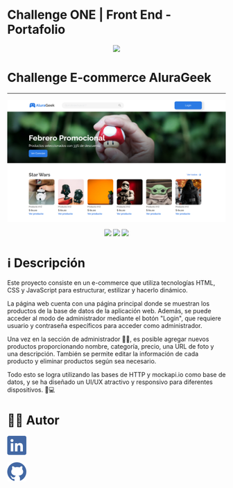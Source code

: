 # Challenge ONE | Front End -  Portafolio

<p align="center" >
     <img width="600" heigth="600" src="https://user-images.githubusercontent.com/101413385/169097543-d5ada41e-7db8-481d-9d89-cef4efdf7e05.png">
</p>

# Challenge E-commerce AluraGeek
---
<p align="center" >
     <img width="800" heigth="400" src="https://raw.githubusercontent.com/alejoflop/AluraGeekG5/main/assets/img/portada1.png">
</p>
<div align="center">
    <img src="https://img.shields.io/badge/HTML-EC6231?logo=html5&logoColor=FFFFFF&style=for-the-badge" />
    <img src="https://img.shields.io/badge/CSS-01A3D8?logo=css3&logoColor=FFFFFF&style=for-the-badge" />
     <img src="https://img.shields.io/badge/JavaScript-FEFF01?logo=javascript&logoColor=000000&style=for-the-badge"/>
</div>

# ℹ️ Descripción

Este proyecto consiste en un e-commerce que utiliza tecnologías HTML, CSS y JavaScript para estructurar, estilizar y hacerlo dinámico.

La página web cuenta con una página principal donde se muestran los productos de la base de datos de la aplicación web. Además, se puede acceder al modo de administrador mediante el botón "Login", que requiere usuario y contraseña específicos para acceder como administrador.

Una vez en la sección de administrador 👨‍💻, es posible agregar nuevos productos proporcionando nombre, categoría, precio, una URL de foto y una descripción. También se permite editar la información de cada producto y eliminar productos según sea necesario.

Todo esto se logra utilizando las bases de HTTP y mockapi.io como base de datos, y se ha diseñado un UI/UX atractivo y responsivo para diferentes dispositivos. 📱💻



# 🧔🏻 Autor
   
[![Linkedin](https://raw.githubusercontent.com/alejoflop/ChallengeEncriptador/main/imagenes/linkedin.svg)](https://www.linkedin.com/in/alejandroflorezl/)

[![GitHub](https://raw.githubusercontent.com/alejoflop/ChallengeEncriptador/main/imagenes/github.svg)](https://github.com/alejoflop)

